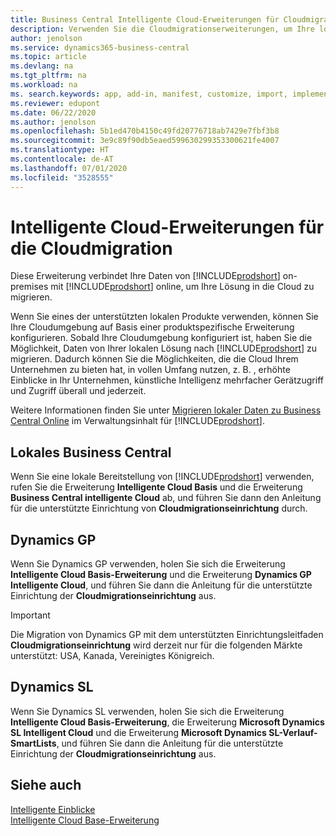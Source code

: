 ```yaml
---
title: Business Central Intelligente Cloud-Erweiterungen für Cloudmigration | Microsoft-Dokumentation
description: Verwenden Sie die Cloudmigrationserweiterungen, um Ihre lokalen Daten zu Business Central online zu migrieren. Diese Erweiterungen verschieben Ihre lokalen Daten in die Cloud, sodass Sie Business Central online mit Ihren vorhandenen Daten verwenden können.
author: jenolson
ms.service: dynamics365-business-central
ms.topic: article
ms.devlang: na
ms.tgt_pltfrm: na
ms.workload: na
ms. search.keywords: app, add-in, manifest, customize, import, implement
ms.reviewer: edupont
ms.date: 06/22/2020
ms.author: jenolson
ms.openlocfilehash: 5b1ed470b4150c49fd20776718ab7429e7fbf3b8
ms.sourcegitcommit: 3e9c89f90db5eaed599630299353300621fe4007
ms.translationtype: HT
ms.contentlocale: de-AT
ms.lasthandoff: 07/01/2020
ms.locfileid: "3528555"
---
```

# <a name="intelligent-cloud-extensions-for-cloud-migration"></a>Intelligente Cloud-Erweiterungen für die Cloudmigration

Diese Erweiterung verbindet Ihre Daten von [!INCLUDE[prodshort](includes/prodshort.md)] on-premises mit [!INCLUDE[prodshort](includes/prodshort.md)] online, um Ihre Lösung in die Cloud zu migrieren.  

Wenn Sie eines der unterstützten lokalen Produkte verwenden, können Sie Ihre Cloudumgebung auf Basis einer produktspezifische Erweiterung konfigurieren. Sobald Ihre Cloudumgebung konfiguriert ist, haben Sie die Möglichkeit, Daten von Ihrer lokalen Lösung nach [!INCLUDE[prodshort](includes/prodshort.md)] zu migrieren. Dadurch können Sie die Möglichkeiten, die die Cloud Ihrem Unternehmen zu bieten hat, in vollen Umfang nutzen, z. B. , erhöhte Einblicke in Ihr Unternehmen, künstliche Intelligenz mehrfacher Gerätzugriff und Zugriff überall und jederzeit.  

Weitere Informationen finden Sie unter [Migrieren lokaler Daten zu Business Central Online](/dynamics365/business-central/dev-itpro/administration/migrate-data) im Verwaltungsinhalt für [!INCLUDE[prodshort](includes/prodshort.md)].  

## <a name="business-central-on-premises"></a>Lokales Business Central
Wenn Sie eine lokale Bereitstellung von [!INCLUDE[prodshort](includes/prodshort.md)] verwenden, rufen Sie die Erweiterung **Intelligente Cloud Basis** und die Erweiterung **Business Central intelligente Cloud** ab, und führen Sie dann den Anleitung für die unterstützte Einrichtung von **Cloudmigrationseinrichtung** durch.  

## <a name="dynamics-gp"></a>Dynamics GP
Wenn Sie Dynamics GP verwenden, holen Sie sich die Erweiterung **Intelligente Cloud Basis-Erweiterung** und die Erweiterung **Dynamics GP Intelligente Cloud**, und führen Sie dann die Anleitung für die unterstützte Einrichtung der **Cloudmigrationseinrichtung** aus.  

> [!IMPORTANT]
> Die Migration von Dynamics GP mit dem unterstützten Einrichtungsleitfaden **Cloudmigrationseinrichtung** wird derzeit nur für die folgenden Märkte unterstützt: USA, Kanada, Vereinigtes Königreich.

## <a name="dynamics-sl"></a>Dynamics SL
Wenn Sie Dynamics SL verwenden, holen Sie sich die Erweiterung **Intelligente Cloud Basis-Erweiterung**, die Erweiterung **Microsoft Dynamics SL Intelligent Cloud** und die Erweiterung **Microsoft Dynamics SL-Verlauf-SmartLists**, und führen Sie dann die Anleitung für die unterstützte Einrichtung der **Cloudmigrationseinrichtung** aus.  

## <a name="see-also"></a>Siehe auch

[Intelligente Einblicke](about-intelligent-cloud.md)  
[Intelligente Cloud Base-Erweiterung](ui-extensions-intelligent-cloud.md)  
